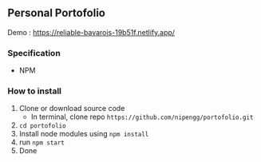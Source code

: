 ## Personal Portofolio
Demo : https://reliable-bavarois-19b51f.netlify.app/

### Specification
- NPM

### How to install

1. Clone or download source code
    - In terminal, clone repo `https://github.com/nipengg/portofolio.git`
2. `cd portofolio`
3. Install node modules using `npm install`
4. run `npm start`
5. Done